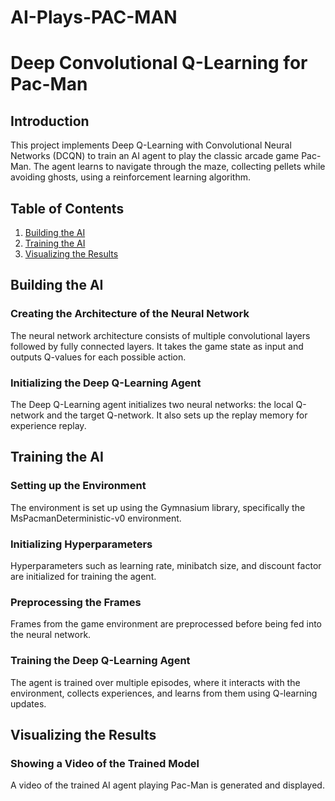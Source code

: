 # AI-Plays-PAC-MAN
# Deep Convolutional Q-Learning for Pac-Man

## Introduction
This project implements Deep Q-Learning with Convolutional Neural Networks (DCQN) to train an AI agent to play the classic arcade game Pac-Man. The agent learns to navigate through the maze, collecting pellets while avoiding ghosts, using a reinforcement learning algorithm.

## Table of Contents
1. [Building the AI](#building-the-ai)
2. [Training the AI](#training-the-ai)
3. [Visualizing the Results](#visualizing-the-results)

## Building the AI <a name="building-the-ai"></a>

### Creating the Architecture of the Neural Network
The neural network architecture consists of multiple convolutional layers followed by fully connected layers. It takes the game state as input and outputs Q-values for each possible action.

### Initializing the Deep Q-Learning Agent
The Deep Q-Learning agent initializes two neural networks: the local Q-network and the target Q-network. It also sets up the replay memory for experience replay.

## Training the AI <a name="training-the-ai"></a>

### Setting up the Environment
The environment is set up using the Gymnasium library, specifically the MsPacmanDeterministic-v0 environment.

### Initializing Hyperparameters
Hyperparameters such as learning rate, minibatch size, and discount factor are initialized for training the agent.

### Preprocessing the Frames
Frames from the game environment are preprocessed before being fed into the neural network.

### Training the Deep Q-Learning Agent
The agent is trained over multiple episodes, where it interacts with the environment, collects experiences, and learns from them using Q-learning updates.

## Visualizing the Results <a name="visualizing-the-results"></a>

### Showing a Video of the Trained Model
A video of the trained AI agent playing Pac-Man is generated and displayed.

